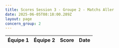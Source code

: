```yaml
---
title: Scores Session 3 - Groupe 2 - Matchs Aller
date: 2025-06-05T08:18:00.289Z
layout: page
concern_group: 2
---
```




| Équipe 1 | Équipe 2 | Score | Date |
|----------|----------|-------|------|

